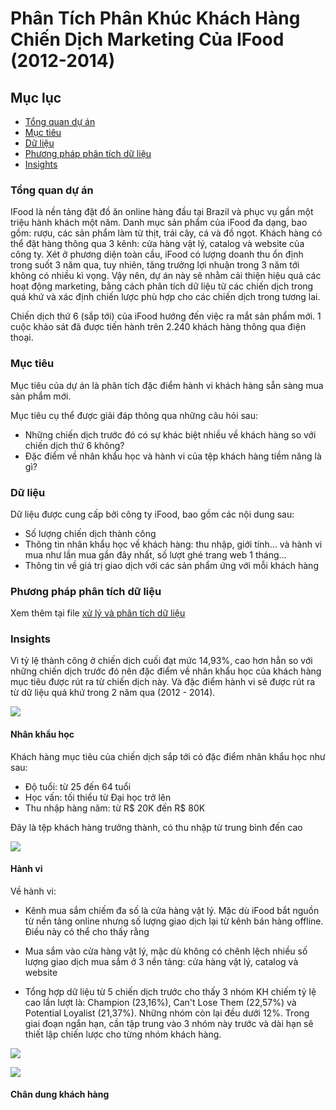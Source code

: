 # Phân Tích Phân Khúc Khách Hàng Chiến Dịch Marketing Của IFood (2012-2014)

## Mục lục

- [Tổng quan dự án](#tổng-quan-dự-án)
- [Mục tiêu](#mục-tiêu)
- [Dữ liệu](#dữ-liệu)
- [Phương pháp phân tích dữ liệu](#phương-pháp-phân-tích-dữ-liệu)
- [Insights](#insights)

### Tổng quan dự án

IFood là nền tảng đặt đồ ăn online hàng đầu tại Brazil và phục vụ gần một triệu hành khách một năm. Danh mục sản phẩm của iFood đa dạng, bao gồm: rượu, các sản phẩm làm từ thịt, trái cây, cá và đồ ngọt. Khách hàng có thể đặt hàng thông qua 3 kênh: cửa hàng vật lý, catalog và website của công ty. Xét ở phương diện toàn cầu, iFood có lượng doanh thu ổn định trong suốt 3 năm qua, tuy nhiên, tăng trưởng lợi nhuận trong 3 năm tới không có nhiều kì vọng. Vậy nên, dự án này sẽ nhằm cải thiện hiệu quả các hoạt động marketing, bằng cách phân tích dữ liệu từ các chiến dịch trong quá khứ và xác định chiến lược phù hợp cho các chiến dịch trong tương lai.

Chiến dịch thứ 6 (sắp tới) của iFood hướng đến việc ra mắt sản phẩm mới. 1 cuộc khảo sát đã được tiến hành trên 2.240 khách hàng thông qua điện thoại. 

### Mục tiêu

Mục tiêu của dự án là phân tích đặc điểm hành vi khách hàng sẵn sàng mua sản phẩm mới.

Mục tiêu cụ thể được giải đáp thông qua những câu hỏi sau:
- Những chiến dịch trước đó có sự khác biệt nhiều về khách hàng so với chiến dịch thứ 6 không?
- Đặc điểm về nhân khẩu học và hành vi của tệp khách hàng tiềm năng là gì?

### Dữ liệu

Dữ liệu được cung cấp bởi công ty iFood, bao gồm các nội dung sau:
- Số lượng chiến dịch thành công
- Thông tin nhân khẩu học về khách hàng: thu nhập, giới tính... và hành vi mua như lần mua gần đây nhất, số lượt ghé trang web 1 tháng...
- Thông tin về giá trị giao dịch với các sản phẩm ứng với mỗi khách hàng

### Phương pháp phân tích dữ liệu

Xem thêm tại file [xử lý và phân tích dữ liệu](https://github.com/nhungnguyen1111/Customer_Segmentation_Analysis/blob/256484406c697dba8c071bc9d92e887fd8a3fdd9/data%20transforming%20%26%20data%20analysis.md)

### Insights 

Vì tỷ lệ thành công ở chiến dịch cuối đạt mức 14,93%, cao hơn hẳn so với những chiến dịch trước đó nên đặc điểm về nhân khẩu học của khách hàng mục tiêu được rút ra từ chiến dịch này. Và đặc điểm hành vi sẽ được rút ra từ dữ liệu quá khứ trong 2 năm qua (2012 - 2014).

![](https://i.imgur.com/F1AirQg.png)

#### Nhân khẩu học

Khách hàng mục tiêu của chiến dịch sắp tới có đặc điểm nhân khẩu học như sau:

- Độ tuổi: từ 25 đến 64 tuổi
- Học vấn: tối thiểu từ Đại học trở lên
- Thu nhập hàng năm: từ R$ 20K đến R$ 80K

Đây là tệp khách hàng trưởng thành, có thu nhập từ trung bình đến cao

![](https://i.imgur.com/ck3f4ac.png)

#### Hành vi

Về hành vi:

- Kênh mua sắm chiếm đa số là cửa hàng vật lý.
  Mặc dù iFood bắt nguồn từ nền tảng online nhưng số lượng giao dịch lại từ kênh bán hàng offline. Điều này có thể cho thấy rằng 
- Mua sắm vào cửa hàng vật lý, mặc dù không có chênh lệch nhiều số lượng giao dịch mua sắm ở 3 nền tảng: cửa hàng vật lý, catalog và website

- Tổng hợp dữ liệu từ 5 chiến dịch trước cho thấy 3 nhóm KH chiếm tỷ lệ cao lần lượt là: Champion (23,16%), Can't Lose Them (22,57%) và Potential Loyalist (21,37%). Những nhóm còn lại đều dưới 12%.
  Trong giai đoạn ngắn hạn, cần tập trung vào 3 nhóm này trước và dài hạn sẽ thiết lập chiến lược cho từng nhóm khách hàng.

![](https://i.imgur.com/8i0idHJ.png)


![](https://i.imgur.com/Ngoynz7.png)

#### Chân dung khách hàng


